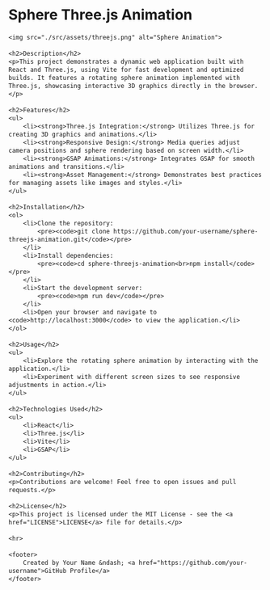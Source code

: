 

<body>
    <h1>Sphere Three.js Animation</h1>

    <img src="./src/assets/threejs.png" alt="Sphere Animation">

    <h2>Description</h2>
    <p>This project demonstrates a dynamic web application built with React and Three.js, using Vite for fast development and optimized builds. It features a rotating sphere animation implemented with Three.js, showcasing interactive 3D graphics directly in the browser.</p>

    <h2>Features</h2>
    <ul>
        <li><strong>Three.js Integration:</strong> Utilizes Three.js for creating 3D graphics and animations.</li>
        <li><strong>Responsive Design:</strong> Media queries adjust camera positions and sphere rendering based on screen width.</li>
        <li><strong>GSAP Animations:</strong> Integrates GSAP for smooth animations and transitions.</li>
        <li><strong>Asset Management:</strong> Demonstrates best practices for managing assets like images and styles.</li>
    </ul>

    <h2>Installation</h2>
    <ol>
        <li>Clone the repository:
            <pre><code>git clone https://github.com/your-username/sphere-threejs-animation.git</code></pre>
        </li>
        <li>Install dependencies:
            <pre><code>cd sphere-threejs-animation<br>npm install</code></pre>
        </li>
        <li>Start the development server:
            <pre><code>npm run dev</code></pre>
        </li>
        <li>Open your browser and navigate to <code>http://localhost:3000</code> to view the application.</li>
    </ol>

    <h2>Usage</h2>
    <ul>
        <li>Explore the rotating sphere animation by interacting with the application.</li>
        <li>Experiment with different screen sizes to see responsive adjustments in action.</li>
    </ul>

    <h2>Technologies Used</h2>
    <ul>
        <li>React</li>
        <li>Three.js</li>
        <li>Vite</li>
        <li>GSAP</li>
    </ul>

    <h2>Contributing</h2>
    <p>Contributions are welcome! Feel free to open issues and pull requests.</p>

    <h2>License</h2>
    <p>This project is licensed under the MIT License - see the <a href="LICENSE">LICENSE</a> file for details.</p>

    <hr>

    <footer>
        Created by Your Name &ndash; <a href="https://github.com/your-username">GitHub Profile</a>
    </footer>
</body>

